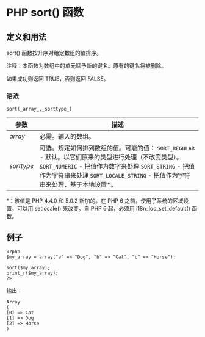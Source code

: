 # PHP sort() 函数



## 定义和用法

sort() 函数按升序对给定数组的值排序。

注释：本函数为数组中的单元赋予新的键名。原有的键名将被删除。

如果成功则返回 TRUE，否则返回 FALSE。

### 语法

```
sort(_array_,_sorttype_)
```

| 参数 | 描述 |
| --- | --- |
| _array_ | 必需。输入的数组。 |
| _sorttype_ |可选。规定如何排列数组的值。可能的值：   `SORT_REGULAR` - 默认。以它们原来的类型进行处理（不改变类型）。   `SORT_NUMERIC` - 把值作为数字来处理   `SORT_STRING` - 把值作为字符串来处理   `SORT_LOCALE_STRING` - 把值作为字符串来处理，基于本地设置\*。 |

\*：该值是 PHP 4.4.0 和 5.0.2 新加的。在 PHP 6 之前，使用了系统的区域设置，可以用 setlocale() 来改变。自 PHP 6 起，必须用 i18n_loc_set_default() 函数。

## 例子

```
<?php
$my_array = array("a" => "Dog", "b" => "Cat", "c" => "Horse");

sort($my_array);
print_r($my_array);
?>
```

输出：

```
Array
(
[0] => Cat
[1] => Dog
[2] => Horse
)
```

